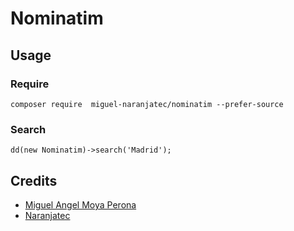 # Nominatim

## Usage

### Require
`composer require  miguel-naranjatec/nominatim --prefer-source`

### Search
`dd(new Nominatim)->search('Madrid');`

## Credits

- [Miguel Angel Moya Perona](https://banzee.net)
- [Naranjatec](https://naranjatec.com)
